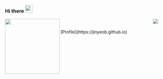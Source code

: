 ### Hi there <img src="https://media.giphy.com/media/hvRJCLFzcasrR4ia7z/giphy.gif" width="25px">

<div>
<img align="left" src="https://github-readme-stats.vercel.app/api?username=Jinyeob&count_private=true&show_icons=true&theme=radical" height="180px">
<img align="right" src="http://mazassumnida.wtf/api/v2/generate_badge?boj=jinyeob">
</div>

<br>
<br>
[Profile](https://jinyeob.github.io)

